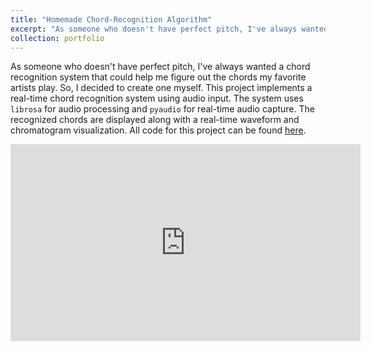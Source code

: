 ```yaml
---
title: "Homemade Chord-Recognition Algorithm"
excerpt: "As someone who doesn't have perfect pitch, I've always wanted a chord recognition system that could help me figure out the chords my favorite artists play. So, I decided to create one myself. <br/><img src='/images/chord-rec.png'>"
collection: portfolio
---
```


As someone who doesn't have perfect pitch, I've always wanted a chord recognition system that could help me figure out the chords my favorite artists play. So, I decided to create one myself. This project implements a real-time chord recognition system using audio input. The system uses `librosa` for audio processing and `pyaudio` for real-time audio capture. The recognized chords are displayed along with a real-time waveform and chromatogram visualization. All code for this project can be found [here](https://github.com/elieattias1/chord-recognition?tab=readme-ov-file). 


<iframe width="560" height="315" src="https://www.youtube.com/embed/6xjmqtS61qw" frameborder="0" allowfullscreen></iframe>



